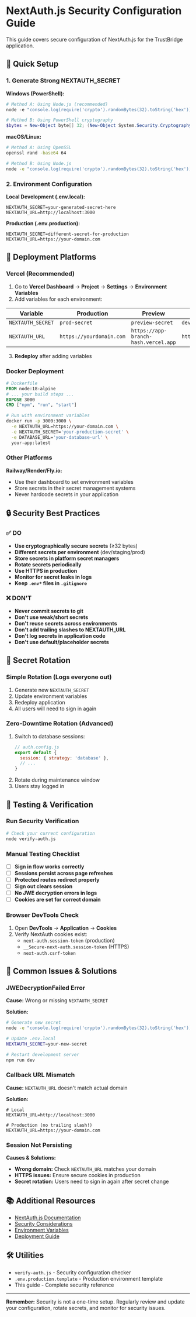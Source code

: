 # NextAuth.js Security Configuration Guide

This guide covers secure configuration of NextAuth.js for the TrustBridge application.

## 🔐 Quick Setup

### 1. Generate Strong NEXTAUTH_SECRET

**Windows (PowerShell):**
```powershell
# Method A: Using Node.js (recommended)
node -e "console.log(require('crypto').randomBytes(32).toString('hex'))"

# Method B: Using PowerShell cryptography
$bytes = New-Object byte[] 32; (New-Object System.Security.Cryptography.RNGCryptoServiceProvider).GetBytes($bytes); [Convert]::ToBase64String($bytes)
```

**macOS/Linux:**
```bash
# Method A: Using OpenSSL
openssl rand -base64 64

# Method B: Using Node.js
node -e "console.log(require('crypto').randomBytes(32).toString('hex'))"
```

### 2. Environment Configuration

**Local Development (.env.local):**
```env
NEXTAUTH_SECRET=your-generated-secret-here
NEXTAUTH_URL=http://localhost:3000
```

**Production (.env.production):**
```env
NEXTAUTH_SECRET=different-secret-for-production
NEXTAUTH_URL=https://your-domain.com
```

## 🚀 Deployment Platforms

### Vercel (Recommended)

1. Go to **Vercel Dashboard** → **Project** → **Settings** → **Environment Variables**
2. Add variables for each environment:

| Variable | Production | Preview | Development |
|----------|------------|---------|-------------|
| `NEXTAUTH_SECRET` | `prod-secret` | `preview-secret` | `dev-secret` |
| `NEXTAUTH_URL` | `https://yourdomain.com` | `https://app-branch-hash.vercel.app` | `http://localhost:3000` |

3. **Redeploy** after adding variables

### Docker Deployment

```dockerfile
# Dockerfile
FROM node:18-alpine
# ... your build steps ...
EXPOSE 3000
CMD ["npm", "run", "start"]
```

```bash
# Run with environment variables
docker run -p 3000:3000 \
  -e NEXTAUTH_URL=https://your-domain.com \
  -e NEXTAUTH_SECRET='your-production-secret' \
  -e DATABASE_URL='your-database-url' \
  your-app:latest
```

### Other Platforms

**Railway/Render/Fly.io:**
- Use their dashboard to set environment variables
- Store secrets in their secret management systems
- Never hardcode secrets in your application

## 🔒 Security Best Practices

### ✅ DO

- **Use cryptographically secure secrets** (≥32 bytes)
- **Different secrets per environment** (dev/staging/prod)
- **Store secrets in platform secret managers**
- **Rotate secrets periodically**
- **Use HTTPS in production**
- **Monitor for secret leaks in logs**
- **Keep `.env*` files in `.gitignore`**

### ❌ DON'T

- **Never commit secrets to git**
- **Don't use weak/short secrets**
- **Don't reuse secrets across environments**
- **Don't add trailing slashes to NEXTAUTH_URL**
- **Don't log secrets in application code**
- **Don't use default/placeholder secrets**

## 🔄 Secret Rotation

### Simple Rotation (Logs everyone out)

1. Generate new `NEXTAUTH_SECRET`
2. Update environment variables
3. Redeploy application
4. All users will need to sign in again

### Zero-Downtime Rotation (Advanced)

1. Switch to database sessions:
   ```js
   // auth.config.js
   export default {
     session: { strategy: 'database' },
     // ...
   }
   ```
2. Rotate during maintenance window
3. Users stay logged in

## 🧪 Testing & Verification

### Run Security Verification

```bash
# Check your current configuration
node verify-auth.js
```

### Manual Testing Checklist

- [ ] **Sign in flow works correctly**
- [ ] **Sessions persist across page refreshes**
- [ ] **Protected routes redirect properly**
- [ ] **Sign out clears session**
- [ ] **No JWE decryption errors in logs**
- [ ] **Cookies are set for correct domain**

### Browser DevTools Check

1. Open **DevTools** → **Application** → **Cookies**
2. Verify NextAuth cookies exist:
   - `next-auth.session-token` (production)
   - `__Secure-next-auth.session-token` (HTTPS)
   - `next-auth.csrf-token`

## 🚨 Common Issues & Solutions

### JWEDecryptionFailed Error

**Cause:** Wrong or missing `NEXTAUTH_SECRET`

**Solution:**
```bash
# Generate new secret
node -e "console.log(require('crypto').randomBytes(32).toString('hex'))"

# Update .env.local
NEXTAUTH_SECRET=your-new-secret

# Restart development server
npm run dev
```

### Callback URL Mismatch

**Cause:** `NEXTAUTH_URL` doesn't match actual domain

**Solution:**
```env
# Local
NEXTAUTH_URL=http://localhost:3000

# Production (no trailing slash!)
NEXTAUTH_URL=https://your-domain.com
```

### Session Not Persisting

**Causes & Solutions:**
- **Wrong domain:** Check `NEXTAUTH_URL` matches your domain
- **HTTPS issues:** Ensure secure cookies in production
- **Secret rotation:** Users need to sign in again after secret change

## 📚 Additional Resources

- [NextAuth.js Documentation](https://next-auth.js.org/)
- [Security Considerations](https://next-auth.js.org/security)
- [Environment Variables](https://next-auth.js.org/configuration/options#environment-variables)
- [Deployment Guide](https://next-auth.js.org/deployment)

## 🛠 Utilities

- `verify-auth.js` - Security configuration checker
- `.env.production.template` - Production environment template
- This guide - Complete security reference

---

**Remember:** Security is not a one-time setup. Regularly review and update your configuration, rotate secrets, and monitor for security issues.